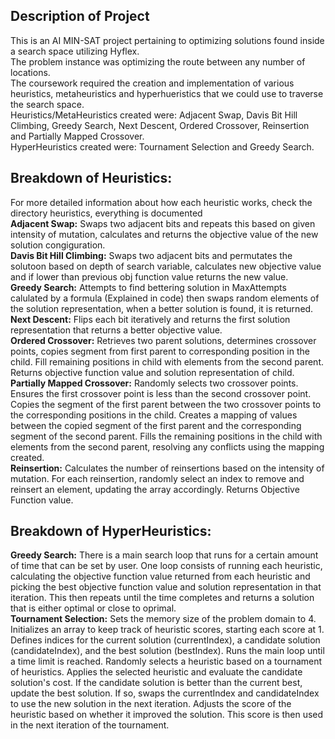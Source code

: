 ## Description of Project
This is an AI MIN-SAT project pertaining to optimizing solutions found inside a search space utilizing Hyflex. <br>
The problem instance was optimizing the route between any number of locations. <br>
The coursework required the creation and implementation of various heuristics, metaheuristics and hyperhueristics that we could use to traverse the search space. <br>
Heuristics/MetaHeuristics created were: Adjacent Swap, Davis Bit Hill Climbing, Greedy Search, Next Descent, Ordered Crossover, Reinsertion and Partially Mapped Crossover.<br>
HyperHeuristics created were: Tournament Selection and Greedy Search. <br>

## Breakdown of Heuristics: 
For more detailed information about how each heuristic works, check the directory heuristics, everything is documented <br>
**Adjacent Swap:** Swaps two adjacent bits and repeats this based on given intensity of mutation, calculates and returns the objective value of the new solution congiguration.<br>
**Davis Bit Hill Climbing:** Swaps two adjacent bits and permutates the solutoon based on depth of search variable, calculates new objective value and if lower than previous obj function value returns the new value.<br>
**Greedy Search:** Attempts to find bettering solution in MaxAttempts calulated by a formula (Explained in code) then swaps random elements of the solution representation, when a better solution is found, it is returned.<br>
**Next Descent:** Flips each bit iteratively and returns the first solution representation that returns a better objective value. <br>
**Ordered Crossover:** Retrieves two parent solutions, determines crossover points, copies segment from first parent to corresponding position in the child. Fill remaining positions in child with elements from the second parent. Returns objective function value and solution representation of child. <br>
**Partially Mapped Crossover:** Randomly selects two crossover points. Ensures the first crossover point is less than the second crossover point. Copies the segment of the first parent between the two crossover points to the corresponding positions in the child. Creates a mapping of values between the copied segment of the first parent and the corresponding segment of the second parent. Fills the remaining positions in the child with elements from the second parent, resolving any conflicts using the mapping created. <br>
**Reinsertion:** Calculates the number of reinsertions based on the intensity of mutation. For each reinsertion, randomly select an index to remove and reinsert an element, updating the array accordingly. Returns Objective Function value. <br>

## Breakdown of HyperHeuristics: 
**Greedy Search:** There is a main search loop that runs for a certain amount of time that can be set by user. One loop consists of running each heuristic, calculating the objective function value returned from each heuristic and picking the best objective function value and solution representation in that iteration. This then repeats until the time completes and returns a solution that is either optimal or close to oprimal.<br>
**Tournament Selection:** Sets the memory size of the problem domain to 4. Initializes an array to keep track of heuristic scores, starting each score at 1. Defines indices for the current solution (currentIndex), a candidate solution (candidateIndex), and the best solution (bestIndex). Runs the main loop until a time limit is reached. Randomly selects a heuristic based on a tournament of heuristics. Applies the selected heuristic and evaluate the candidate solution's cost. If the candidate solution is better than the current best, update the best solution. If so, swaps the currentIndex and candidateIndex to use the new solution in the next iteration. Adjusts the score of the heuristic based on whether it improved the solution. This score is then used in the next iteration of the tournament. <br>
